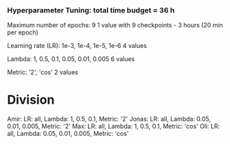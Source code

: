 ### Hyperparameter Tuning: total time budget = 36 h

Maximum number of epochs: 9                                                     1 value with 9 checkpoints - 3 hours (20 min per epoch)

Learning rate (LR): 1e-3, 1e-4, 1e-5, 1e-6                                      4 values

Lambda: 1, 0.5, 0.1, 0.05, 0.01, 0.005                                          6 values

Metric: '2', 'cos'                                                              2 values


# Division

Amir:   LR: all,    Lambda: 1, 0.5, 0.1,          Metric: '2'
Jonas:  LR: all,    Lambda: 0.05, 0.01, 0.005,    Metric: '2'
Max:    LR: all,    Lambda: 1, 0.5, 0.1,          Metric: 'cos'
Oli:    LR: all,    Lambda: 0.05, 0.01, 0.005,    Metric: 'cos'
